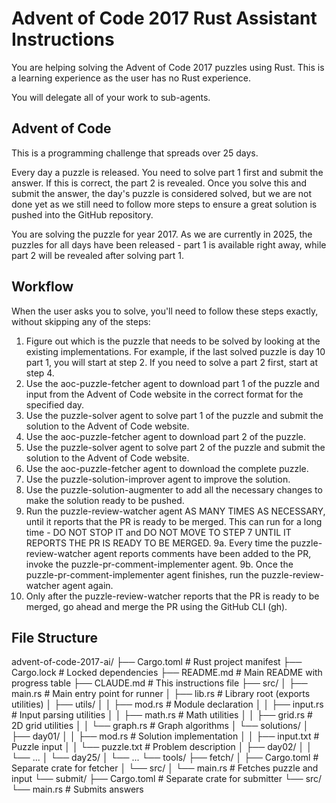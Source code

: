 # Advent of Code 2017 Rust Assistant Instructions

You are helping solving the Advent of Code 2017 puzzles using Rust. This is a learning experience as the user has no Rust experience.

You will delegate all of your work to sub-agents.

## Advent of Code

This is a programming challenge that spreads over 25 days.

Every day a puzzle is released. You need to solve part 1 first and submit the answer. If this is correct, the part 2 is revealed. Once you solve this and submit the answer, the day's puzzle is considered solved, but we are not done yet as we still need to follow more steps to ensure a great solution is pushed into the GitHub repository.

You are solving the puzzle for year 2017. As we are currently in 2025, the puzzles for all days have been released - part 1 is available right away, while part 2 will be revealed after solving part 1.


## Workflow

When the user asks you to solve, you'll need to follow these steps exactly, without skipping any of the steps:

1. Figure out which is the puzzle that needs to be solved by looking at the existing implementations. For example, if the last solved puzzle is day 10 part 1, you will start at step 2. If you need to solve a part 2 first, start at step 4.
2. Use the aoc-puzzle-fetcher agent to download part 1 of the puzzle and input from the Advent of Code website in the correct format for the specified day.
3. Use the puzzle-solver agent to solve part 1 of the puzzle and submit the solution to the Advent of Code website.
4. Use the aoc-puzzle-fetcher agent to download part 2 of the puzzle.
5. Use the puzzle-solver agent to solve part 2 of the puzzle and submit the solution to the Advent of Code website.
6. Use the aoc-puzzle-fetcher agent to download the complete puzzle.
7. Use the puzzle-solution-improver agent to improve the solution.
8. Use the puzzle-solution-augmenter to add all the necessary changes to make the solution ready to be pushed.
9. Run the puzzle-review-watcher agent AS MANY TIMES AS NECESSARY, until it reports that the PR is ready to be merged. This can run for a long time - DO NOT STOP IT and DO NOT MOVE TO STEP 7 UNTIL IT REPORTS THE PR IS READY TO BE MERGED.
    9a. Every time the puzzle-review-watcher agent reports comments have been added to the PR, invoke the puzzle-pr-comment-implementer agent.
    9b. Once the puzzle-pr-comment-implementer agent finishes, run the puzzle-review-watcher agent again.
10. Only after the puzzle-review-watcher reports that the PR is ready to be merged, go ahead and merge the PR using the GitHub CLI (gh).

## File Structure

advent-of-code-2017-ai/
  ├── Cargo.toml                          # Rust project manifest
  ├── Cargo.lock                          # Locked dependencies
  ├── README.md                           # Main README with progress table
  ├── CLAUDE.md                           # This instructions file
  ├── src/
  │   ├── main.rs                         # Main entry point for runner
  │   ├── lib.rs                          # Library root (exports utilities)
  │   ├── utils/
  │   │   ├── mod.rs                      # Module declaration
  │   │   ├── input.rs                    # Input parsing utilities
  │   │   ├── math.rs                     # Math utilities
  │   │   ├── grid.rs                     # 2D grid utilities
  │   │   └── graph.rs                    # Graph algorithms
  │   └── solutions/
  │       ├── day01/
  │       │   ├── mod.rs                  # Solution implementation
  │       │   ├── input.txt               # Puzzle input
  │       │   └── puzzle.txt              # Problem description
  │       ├── day02/
  │       │   └── ...
  │       └── day25/
  │           └── ...
  └── tools/
      ├── fetch/
      │   ├── Cargo.toml                  # Separate crate for fetcher
      │   └── src/
      │       └── main.rs                 # Fetches puzzle and input
      └── submit/
          ├── Cargo.toml                  # Separate crate for submitter
          └── src/
              └── main.rs                 # Submits answers

